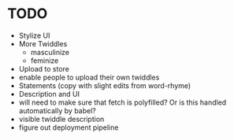# TODO

- Stylize UI
- More Twiddles
    - masculinize
    - feminize
- Upload to store
- enable people to upload their own twiddles
- Statements (copy with slight edits from word-rhyme)
- Description and UI
- will need to make sure that fetch is polyfilled? Or is this handled automatically by babel?
- visible twiddle description
- figure out deployment pipeline
